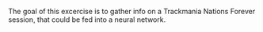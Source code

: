 The goal of this excercise is to gather info on a Trackmania Nations Forever session, that could be fed into a neural network.